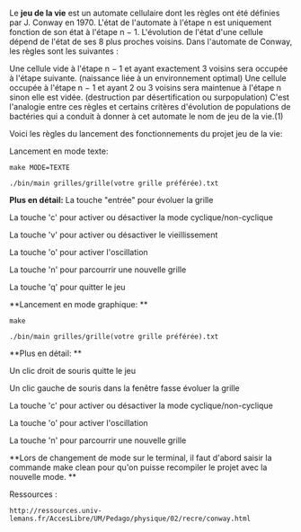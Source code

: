 Le **jeu de la vie** est un automate cellulaire dont les règles ont été définies par J. Conway en 1970. L'état de l'automate à l'étape n est uniquement fonction de son état à l'étape n − 1. L'évolution de l'état d'une cellule dépend de l'état de ses 8 plus proches voisins. Dans l'automate de Conway, les règles sont les suivantes :

Une cellule vide à l'étape n − 1 et ayant exactement 3 voisins sera occupée à l'étape suivante. (naissance liée à un environnement optimal)
Une cellule occupée à l'étape n − 1 et ayant 2 ou 3 voisins sera maintenue à l'étape n sinon elle est vidée. (destruction par désertification ou surpopulation) C'est l'analogie entre ces règles et certains critères d'évolution de populations de bactéries qui a conduit à donner à cet automate le nom de jeu de la vie.(1)

Voici les règles du lancement des fonctionnements du projet jeu de la vie:

Lancement en mode texte:

`make MODE=TEXTE
`

`./bin/main grilles/grille(votre grille préférée).txt
`

**Plus en détail:**
La touche "entrée" pour évoluer la grille

La touche 'c' pour activer ou désactiver la mode cyclique/non-cyclique

La touche 'v' pour activer ou désactiver le vieillissement

La touche 'o' pour activer l'oscillation

La touche 'n' pour parcourrir une nouvelle grille

La touche 'q' pour quitter le jeu

**Lancement en mode graphique:
**

`make
`

`./bin/main grilles/grille(votre grille préférée).txt
`

**Plus en détail:
**

Un clic droit de souris quitte le jeu

Un clic gauche de souris dans la fenêtre fasse évoluer la grille

La touche 'c' pour activer ou désactiver la mode cyclique/non-cyclique

La touche 'o' pour activer l'oscillation

La touche 'n' pour parcourrir une nouvelle grille

**Lors de changement de mode sur le terminal, il faut d'abord saisir la commande make clean pour qu'on puisse recompiler le projet avec la nouvelle mode.
**

Ressources :

    http://ressources.univ-lemans.fr/AccesLibre/UM/Pedago/physique/02/recre/conway.html

